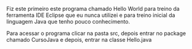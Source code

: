 Fiz este primeiro este programa chamado Hello World para treino da ferramenta IDE Eclipse que eu nunca utilizei e para treino inicial da linguagem Java que tenho pouco conhecimento.

Para acessar o programa clicar na pasta src, depois entrar no package chamado CursoJava e depois, entrar na classe Hello.java
